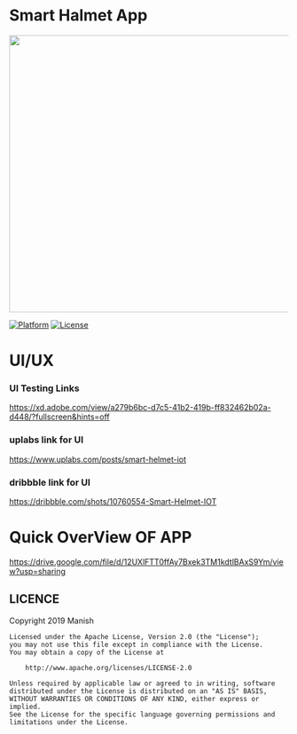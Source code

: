 # Smart Halmet App

<p align="center">
  <img 
       width="700"
       height="500"
   src="https://user-images.githubusercontent.com/43094705/79355535-6e72f300-7f5b-11ea-99d4-5e1d406ca8b9.png">
</p>

[![Platform](https://img.shields.io/badge/platform-android-blue.svg)](http://developer.android.com/index.html)
[![License](https://img.shields.io/badge/license-Apache%202-4EB1BA.svg?style=flat-square)](https://www.apache.org/licenses/LICENSE-2.0.html)

# UI/UX 
### UI Testing Links
https://xd.adobe.com/view/a279b6bc-d7c5-41b2-419b-ff832462b02a-d448/?fullscreen&hints=off
### uplabs link for UI
https://www.uplabs.com/posts/smart-helmet-iot
### dribbble link for UI
https://dribbble.com/shots/10760554-Smart-Helmet-IOT

# Quick OverView OF APP
https://drive.google.com/file/d/12UXlFTT0ffAy7Bxek3TM1kdtlBAxS9Ym/view?usp=sharing





 LICENCE
-----

 Copyright 2019 Manish

    Licensed under the Apache License, Version 2.0 (the "License");
    you may not use this file except in compliance with the License.
    You may obtain a copy of the License at

        http://www.apache.org/licenses/LICENSE-2.0

    Unless required by applicable law or agreed to in writing, software
    distributed under the License is distributed on an "AS IS" BASIS,
    WITHOUT WARRANTIES OR CONDITIONS OF ANY KIND, either express or implied.
    See the License for the specific language governing permissions and
    limitations under the License.

